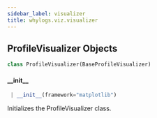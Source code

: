 ```yaml
---
sidebar_label: visualizer
title: whylogs.viz.visualizer
---
```


## ProfileVisualizer Objects

```python
class ProfileVisualizer(BaseProfileVisualizer)
```

#### \_\_init\_\_

```python
 | __init__(framework="matplotlib")
```

Initializes the ProfileVisualizer class.

